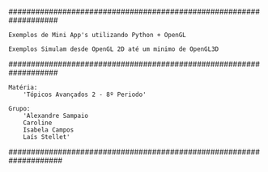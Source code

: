 ﻿###################################################################

	Exemplos de Mini App's utilizando Python + OpenGL

	Exemplos Simulam desde OpenGL 2D até um minimo de OpenGL3D

###################################################################

	Matéria:
   		'Tópicos Avançados 2 - 8º Periodo'

	Grupo: 
    	'Alexandre Sampaio
    	Caroline
    	Isabela Campos
    	Laís Stellet'

####################################################################